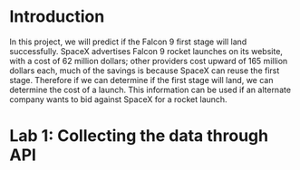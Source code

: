 # Introduction

In this project, we will predict if the Falcon 9 first stage will land successfully. SpaceX advertises Falcon 9 rocket 
launches on its website, with a cost of 62 million dollars; other providers cost upward of 165 million dollars each, 
much of the savings is because SpaceX can reuse the first stage. Therefore if we can determine if the 
first stage will land, we can determine the cost of a launch. This information can be used if 
an alternate company wants to bid against SpaceX for a rocket launch.

# Lab 1: Collecting the data through API
